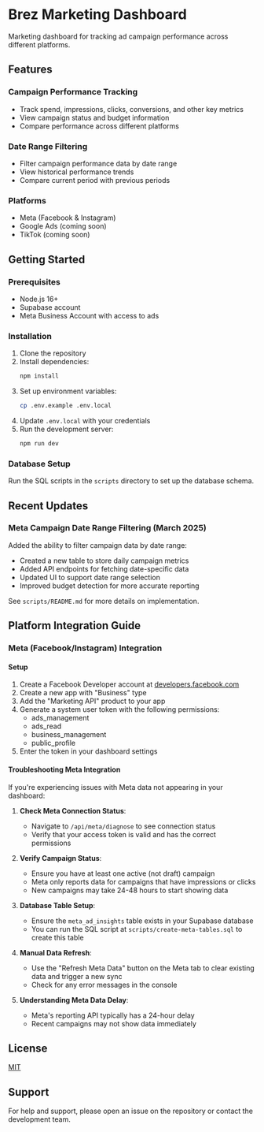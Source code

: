 # Brez Marketing Dashboard

Marketing dashboard for tracking ad campaign performance across different platforms.

## Features

### Campaign Performance Tracking
- Track spend, impressions, clicks, conversions, and other key metrics
- View campaign status and budget information
- Compare performance across different platforms

### Date Range Filtering
- Filter campaign performance data by date range
- View historical performance trends
- Compare current period with previous periods

### Platforms
- Meta (Facebook & Instagram)
- Google Ads (coming soon)
- TikTok (coming soon)

## Getting Started

### Prerequisites
- Node.js 16+
- Supabase account
- Meta Business Account with access to ads

### Installation
1. Clone the repository
2. Install dependencies:
   ```bash
   npm install
   ```
3. Set up environment variables:
   ```bash
   cp .env.example .env.local
   ```
4. Update `.env.local` with your credentials
5. Run the development server:
   ```bash
   npm run dev
   ```

### Database Setup
Run the SQL scripts in the `scripts` directory to set up the database schema.

## Recent Updates

### Meta Campaign Date Range Filtering (March 2025)
Added the ability to filter campaign data by date range:
- Created a new table to store daily campaign metrics
- Added API endpoints for fetching date-specific data
- Updated UI to support date range selection
- Improved budget detection for more accurate reporting

See `scripts/README.md` for more details on implementation.

## Platform Integration Guide

### Meta (Facebook/Instagram) Integration

#### Setup

1. Create a Facebook Developer account at [developers.facebook.com](https://developers.facebook.com/)
2. Create a new app with "Business" type
3. Add the "Marketing API" product to your app
4. Generate a system user token with the following permissions:
   - ads_management
   - ads_read
   - business_management
   - public_profile
5. Enter the token in your dashboard settings

#### Troubleshooting Meta Integration

If you're experiencing issues with Meta data not appearing in your dashboard:

1. **Check Meta Connection Status**:
   - Navigate to `/api/meta/diagnose` to see connection status
   - Verify that your access token is valid and has the correct permissions

2. **Verify Campaign Status**:
   - Ensure you have at least one active (not draft) campaign
   - Meta only reports data for campaigns that have impressions or clicks
   - New campaigns may take 24-48 hours to start showing data

3. **Database Table Setup**:
   - Ensure the `meta_ad_insights` table exists in your Supabase database
   - You can run the SQL script at `scripts/create-meta-tables.sql` to create this table

4. **Manual Data Refresh**:
   - Use the "Refresh Meta Data" button on the Meta tab to clear existing data and trigger a new sync
   - Check for any error messages in the console

5. **Understanding Meta Data Delay**:
   - Meta's reporting API typically has a 24-hour delay
   - Recent campaigns may not show data immediately

## License

[MIT](LICENSE)

## Support

For help and support, please open an issue on the repository or contact the development team. 